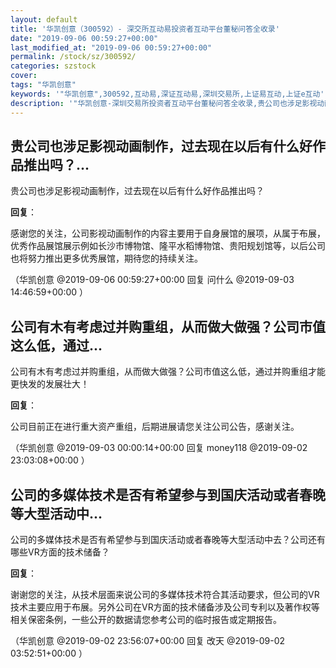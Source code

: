 ```yaml
---
layout: default
title: '华凯创意（300592）- 深交所互动易投资者互动平台董秘问答全收录'
date: "2019-09-06 00:59:27+00:00"
last_modified_at: "2019-09-06 00:59:27+00:00"
permalink: /stock/sz/300592/
categories: szstock
cover: 
tags: "华凯创意"
keywords: '"华凯创意",300592,互动易,深证互动易,深圳交易所,上证易互动,上证e互动'
description: '"华凯创意-深圳交易所投资者互动平台董秘问答全收录,贵公司也涉足影视动画制作，过去现在以后有什么好作品推出吗？"'
---
```


## 贵公司也涉足影视动画制作，过去现在以后有什么好作品推出吗？...

贵公司也涉足影视动画制作，过去现在以后有什么好作品推出吗？

**回复**：

感谢您的关注，公司影视动画制作的内容主要用于自身展馆的展项，从属于布展，优秀作品展馆展示例如长沙市博物馆、隆平水稻博物馆、贵阳规划馆等，以后公司也将努力推出更多优秀展馆，期待您的持续关注。 

（华凯创意  @2019-09-06 00:59:27+00:00 回复 问什么  @2019-09-03 14:46:59+00:00 ）

## 公司有木有考虑过并购重组，从而做大做强？公司市值这么低，通过...

公司有木有考虑过并购重组，从而做大做强？公司市值这么低，通过并购重组才能更快发的发展壮大！

**回复**：

公司目前正在进行重大资产重组，后期进展请您关注公司公告，感谢关注。 

（华凯创意  @2019-09-03 00:00:14+00:00 回复 money118  @2019-09-02 23:03:08+00:00 ）

## 公司的多媒体技术是否有希望参与到国庆活动或者春晚等大型活动中...

公司的多媒体技术是否有希望参与到国庆活动或者春晚等大型活动中去？公司还有哪些VR方面的技术储备？

**回复**：

谢谢您的关注，从技术层面来说公司的多媒体技术符合其活动要求，但公司的VR技术主要应用于布展。另外公司在VR方面的技术储备涉及公司专利以及著作权等相关保密条例，一些公开的数据请您参考公司的临时报告或定期报告。 

（华凯创意  @2019-09-02 23:56:07+00:00 回复 改天  @2019-09-02 03:52:51+00:00 ）

